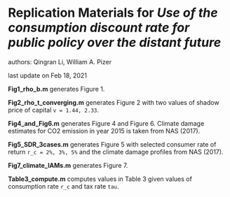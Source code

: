 # Replication Materials for *Use of the consumption discount rate for public policy over the distant future*

authors: Qingran Li, William A. Pizer

last update on Feb 18, 2021

__Fig1_rho_b.m__  generates Figure 1.

__Fig2_rho_t_converging.m__  generates Figure 2 with two values of shadow price of capital `v = 1.44, 2.33`.

__Fig4_and_Fig6.m__  generates Figure 4 and Figure 6. Climate damage estimates for CO2 emission in year 2015 is taken from NAS (2017).

__Fig5_SDR_3cases.m__  generates Figure 5 with selected consumer rate of return `r_c = 2%, 3%, 5%` and the climate damage profiles from NAS (2017).

__Fig7_climate_IAMs.m__  generates Figure 7.

__Table3_compute.m__  computes values in Table 3 given values of consumption rate `r_c` and tax rate `tau`.

